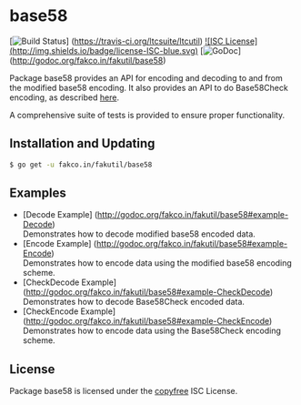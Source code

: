 base58
==========

[![Build Status](http://img.shields.io/travis/ltcsuite/ltcutil.svg)]
(https://travis-ci.org/ltcsuite/ltcutil) [![ISC License]
(http://img.shields.io/badge/license-ISC-blue.svg)](http://copyfree.org)
[![GoDoc](https://godoc.org/fakco.in/fakutil/base58?status.png)]
(http://godoc.org/fakco.in/fakutil/base58)

Package base58 provides an API for encoding and decoding to and from the
modified base58 encoding.  It also provides an API to do Base58Check encoding,
as described [here](https://en.litecoin.it/wiki/Base58Check_encoding).

A comprehensive suite of tests is provided to ensure proper functionality.

## Installation and Updating

```bash
$ go get -u fakco.in/fakutil/base58
```

## Examples

* [Decode Example]
  (http://godoc.org/fakco.in/fakutil/base58#example-Decode)  
  Demonstrates how to decode modified base58 encoded data.
* [Encode Example]
  (http://godoc.org/fakco.in/fakutil/base58#example-Encode)  
  Demonstrates how to encode data using the modified base58 encoding scheme.
* [CheckDecode Example]
  (http://godoc.org/fakco.in/fakutil/base58#example-CheckDecode)  
  Demonstrates how to decode Base58Check encoded data.
* [CheckEncode Example]
  (http://godoc.org/fakco.in/fakutil/base58#example-CheckEncode)  
  Demonstrates how to encode data using the Base58Check encoding scheme.

## License

Package base58 is licensed under the [copyfree](http://copyfree.org) ISC
License.
